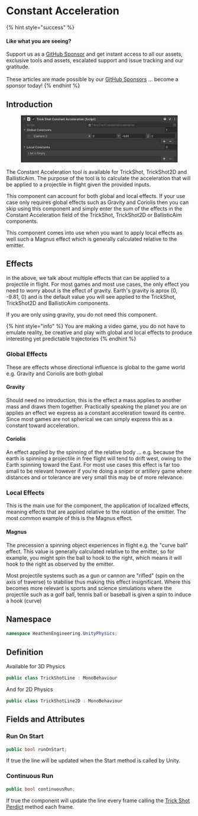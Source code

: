 # Constant Acceleration

{% hint style="success" %}
#### Like what you are seeing?

Support us as a [GitHub Sponsor](../../../become-a-sponsor/) and get instant access to all our assets, exclusive tools and assets, escalated support and issue tracking and our gratitude.\
\
These articles are made possible by our [GitHub Sponsors](../../../become-a-sponsor/) ... become a sponsor today!
{% endhint %}

## Introduction

<figure><img src="../../../.gitbook/assets/image (2) (1) (1) (1) (1).png" alt=""><figcaption></figcaption></figure>

The Constant Acceleration tool is available for TrickShot, TrickShot2D and BallisticAim. The purpose of the tool is to calculate the acceleration that will be applied to a projectile in flight given the provided inputs.

This component can account for both global and local effects. If your use case only requires global effects such as Gravity and Coriolis then you can skip using this component and simply enter the sum of the effects in the Constant Acceleration field of the TrickShot, TrickShot2D or BallisticAim components.

This component comes into use when you want to apply local effects as well such a Magnus effect which is generally calculated relative to the emitter.

## Effects

in the above, we talk about multiple effects that can be applied to a projectile in flight. For most games and most use cases, the only effect you need to worry about is the effect of gravity. Earth's gravity is aprox (0, -9.81, 0) and is the default value you will see applied to the TrickShot, TrickShot2D and BallisticAim components.

If you are only using gravity, you do not need this component.

{% hint style="info" %}
You are making a video game, you do not have to emulate reality, be creative and play with global and local effects to produce interesting yet predictable trajectories
{% endhint %}

### Global Effects

These are effects whose directional influence is global to the game world e.g. Gravity and Coriolis are both global&#x20;

#### Gravity

Should need no introduction, this is the effect a mass applies to another mass and draws them together. Practically speaking the planet you are on applies an effect we express as a constant acceleration toward its centre. Since most games are not spherical we can simply express this as a constant toward acceleration.

#### Coriolis

An effect applied by the spinning of the relative body ... e.g. because the earth is spinning a projectile in free flight will tend to drift west, owing to the Earth spinning toward the East. For most use cases this effect is far too small to be relevant however if you're doing a sniper or artillery game where distances and or tolerance are very small this may be of more relevance.

### Local Effects

This is the main use for the component, the application of localized effects, meaning effects that are applied relative to the rotation of the emitter. The most common example of this is the Magnus effect.

#### Magnus

The precession a spinning object experiences in flight e.g. the "curve ball" effect. This value is generally calculated relative to the emitter, so for example, you might spin the ball to hook to the right, which means it will hook to the right as observed by the emitter.&#x20;

Most projectile systems such as a gun or cannon are "rifled" (spin on the axis of traverse) to stabilise thus making this effect insignificant. Where this becomes more relevant is sports and science simulations where the projectile such as a golf ball, tennis ball or baseball is given a spin to induce a hook (curve)

## Namespace

```csharp
namespace HeathenEngineering.UnityPhysics;
```

## Definition

Available for 3D Physics

```csharp
public class TrickShotLine : MonoBehaviour
```

And for 2D Physics

```csharp
public class TrickShotLine2D : MonoBehaviour
```

## Fields and Attributes

### Run On Start

```csharp
public bool runOnStart;
```

If true the line will be updated when the Start method is called by Unity.

### Continuous Run

```csharp
public bool continuousRun;
```

If true the component will update the line every frame calling the [Trick Shot Perdict](trick-shot.md#predict) method each frame.

